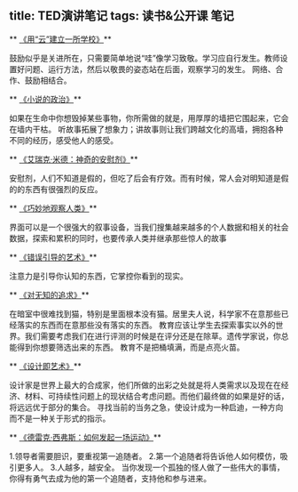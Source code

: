 title: TED演讲笔记
tags: 读书&公开课 笔记
---



**
[《用“云”建立一所学校》](http://v.163.com/movie/2013/3/J/7/M8NUR06VN_M8NURC3J7.html)**

鼓励似乎是关进所在，只需要简单地说“哇”像学习致敬。学习应自行发生。教师设置好问题、运行方法，然后以敬畏的姿态站在后面，观察学习的发生。
网络、合作、鼓励相结合。


**
[《小说的政治》](http://v.163.com/movie/2011/7/G/0/M78GAP0JC_M78GB05G0.html)**

如果在生命中你想毁掉某些事物，你所需做的就是，用厚厚的墙把它围起来，它会在墙内干枯。
听故事拓展了想象力；讲故事则让我们跨越文化的高墙，拥抱各种不同的经历，感受他人的感受。


**
[《艾瑞克·米德：神奇的安慰剂》](http://v.163.com/movie/2012/1/9/3/M8H3T7602_M8H40C993.html)**

安慰剂，人们不知道是假的，但吃了后会有疗效。而有时候，常人会对明知道是假的的东西有很强烈的反应。


**
[《巧妙地观察人类》](http://v.163.com/movie/2011/6/8/H/M7929LSTQ_M792A9M8H.html)**

界面可以是一个很强大的叙事设备，当我们搜集越来越多的个人数据和相关的社会数据，探索和累积的同时，也要传承人类并继承那些惊人的故事


**
[《错误引导的艺术》](http://v.163.com/movie/2014/3/D/G/M9KC5M334_M9KGSGTDG.html)**

注意力是引导你认知的东西，它掌控你看到的现实。


**
[《对无知的追求》](http://v.163.com/movie/2014/3/M/F/M9KC6NKMU_M9KJL47MF.html)**

在暗室中很难找到猫，特别是里面根本没有猫。居里夫人说，科学家不在意那些已经落实的东西而在意那些没有落实的东西。
教育应该让学生去探索事实以外的世界。我们需要考虑我们在进行评测的时候是在评分还是在除草。遗传学家说，你总能得到你想要筛选出来的东西。
教育不是把桶填满，而是点亮火苗。

**
[《设计即艺术》](http://v.163.com/movie/2014/7/K/3/M9UNOM2BO_M9UNOPNK3.html)**

设计家是世界上最大的合成家，他们所做的出彩之处就是将人类需求以及现在在经济、材料、可持续性问题上的现状结合考虑问题。而他们最终做的如果是好的话，将远远优于部分的集合。
寻找当前的当务之急，使设计成为一种启迪，一种方向而不是一种关于形式的指示。


**
[《德雷克·西弗斯：如何发起一场运动》](http://v.163.com/movie/2012/1/V/U/M8LD0V9UJ_M8LV2ABVU.html)**

1.领导者需要胆识，要重视第一追随者。
2.第一个追随者将告诉他人如何模仿，吸引更多人。
3.人越多，越安全。
当你发现一个孤独的怪人做了一些伟大的事情，你得有勇气去成为他的第一个追随者，支持他和参与进来。